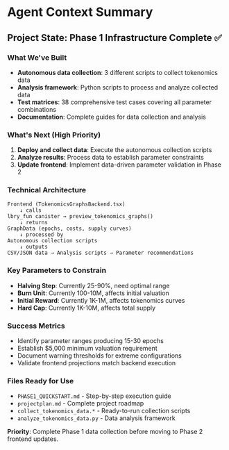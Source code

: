 # Agent Context Summary

## Project State: Phase 1 Infrastructure Complete ✅

### What We've Built
- **Autonomous data collection**: 3 different scripts to collect tokenomics data
- **Analysis framework**: Python scripts to process and analyze collected data  
- **Test matrices**: 38 comprehensive test cases covering all parameter combinations
- **Documentation**: Complete guides for data collection and analysis

### What's Next (High Priority)
1. **Deploy and collect data**: Execute the autonomous collection scripts
2. **Analyze results**: Process data to establish parameter constraints
3. **Update frontend**: Implement data-driven parameter validation in Phase 2

### Technical Architecture
```
Frontend (TokenomicsGraphsBackend.tsx)
    ↓ calls
lbry_fun canister → preview_tokenomics_graphs()
    ↓ returns  
GraphData (epochs, costs, supply curves)
    ↓ processed by
Autonomous collection scripts
    ↓ outputs
CSV/JSON data → Analysis scripts → Parameter recommendations
```

### Key Parameters to Constrain
- **Halving Step**: Currently 25-90%, need optimal range
- **Burn Unit**: Currently 100-10M, affects initial valuation  
- **Initial Reward**: Currently 1K-1M, affects tokenomics curves
- **Hard Cap**: Currently 1K-10M, affects total supply

### Success Metrics
- Identify parameter ranges producing 15-30 epochs
- Establish $5,000 minimum valuation requirement
- Document warning thresholds for extreme configurations
- Validate frontend projections match backend execution

### Files Ready for Use
- `PHASE1_QUICKSTART.md` - Step-by-step execution guide
- `projectplan.md` - Complete project roadmap  
- `collect_tokenomics_data.*` - Ready-to-run collection scripts
- `analyze_tokenomics_data.py` - Data analysis framework

**Priority**: Complete Phase 1 data collection before moving to Phase 2 frontend updates.